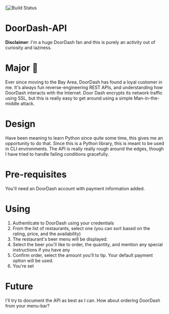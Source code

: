 [![Build Status](https://travis-ci.com/abhishekbanthia/Dash.svg?token=Acx5xfwTcZkSxUpPzh9h&branch=master)

# DoorDash-API

**Disclaimer**: I'm a huge DoorDash fan and this is purely an activity out of curiosity and laziness.

# Major 🔑

Ever since moving to the Bay Area, DoorDash has found a loyal customer in me. It's always fun reverse-engineering REST APIs, and understanding how DoorDash interacts with the Internet. Door Dash encrypts its network traffic using SSL, but this is really easy to get around using a simple Man-in-the-middle attack.

# Design

Have been meaning to learn Python since quite some time, this gives me an opportunity to do that. Since this is a Python library, this is meant to be used in CLI environments. The API is really really rough around the edges, though I have tried to handle failing conditions gracefully.

# Pre-requisites

You'll need an DoorDash account with payment information added.

# Using

1. Authenticate to DoorDash using your credentials
2. From the list of restaurants, select one (you can sort based on the rating, price, and the availability)
3. The restaurant's beer menu will be displayed.
4. Select the beer you'll like to order, the quantity, and mention any special instructions if you have any
5. Confirm order, select the amount you'll to tip. Your default payment option will be used.
6. You're set

# Future

I'll try to document the API as best as I can. How about ordering DoorDash from your menu-bar?
